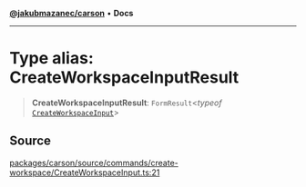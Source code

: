 [**@jakubmazanec/carson**](../README.md) • **Docs**

---

# Type alias: CreateWorkspaceInputResult

> **CreateWorkspaceInputResult**: `FormResult`\<_typeof_
> [`CreateWorkspaceInput`](../functions/CreateWorkspaceInput.md)\>

## Source

[packages/carson/source/commands/create-workspace/CreateWorkspaceInput.ts:21](https://github.com/jakubmazanec/js-tools/blob/d8fb2f4f9576baa170e480eea0b247af3afdcd86/packages/carson/source/commands/create-workspace/CreateWorkspaceInput.ts#L21)
